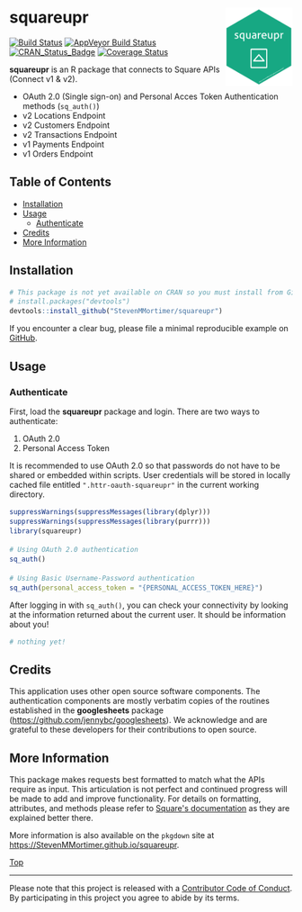 
squareupr<img src="man/figures/squareupr.png" width="120px" align="right" />
============================================================================

[![Build Status](https://travis-ci.org/StevenMMortimer/squareupr.svg?branch=master)](https://travis-ci.org/StevenMMortimer/squareupr) [![AppVeyor Build Status](https://ci.appveyor.com/api/projects/status/github/StevenMMortimer/squareupr?branch=master&svg=true)](https://ci.appveyor.com/project/StevenMMortimer/squareupr) [![CRAN\_Status\_Badge](http://www.r-pkg.org/badges/version/squareupr)](http://cran.r-project.org/package=squareupr) [![Coverage Status](https://codecov.io/gh/StevenMMortimer/squareupr/branch/master/graph/badge.svg)](https://codecov.io/gh/StevenMMortimer/squareupr?branch=master)

**squareupr** is an R package that connects to Square APIs (Connect v1 & v2).

-   OAuth 2.0 (Single sign-on) and Personal Acces Token Authentication methods (`sq_auth()`)
-   v2 Locations Endpoint
-   v2 Customers Endpoint
-   v2 Transactions Endpoint
-   v1 Payments Endpoint
-   v1 Orders Endpoint

Table of Contents
-----------------

-   [Installation](#installation)
-   [Usage](#usage)
    -   [Authenticate](#authenticate)
-   [Credits](#credits)
-   [More Information](#more-information)

Installation
------------

``` r
# This package is not yet available on CRAN so you must install from GitHub
# install.packages("devtools")
devtools::install_github("StevenMMortimer/squareupr")
```

If you encounter a clear bug, please file a minimal reproducible example on [GitHub](https://github.com/StevenMMortimer/squareupr/issues).

Usage
-----

### Authenticate

First, load the **squareupr** package and login. There are two ways to authenticate:

1.  OAuth 2.0
2.  Personal Access Token

It is recommended to use OAuth 2.0 so that passwords do not have to be shared or embedded within scripts. User credentials will be stored in locally cached file entitled `".httr-oauth-squareupr"` in the current working directory.

``` r
suppressWarnings(suppressMessages(library(dplyr)))
suppressWarnings(suppressMessages(library(purrr)))
library(squareupr)

# Using OAuth 2.0 authentication
sq_auth()

# Using Basic Username-Password authentication
sq_auth(personal_access_token = "{PERSONAL_ACCESS_TOKEN_HERE}")
```

After logging in with `sq_auth()`, you can check your connectivity by looking at the information returned about the current user. It should be information about you!

``` r
# nothing yet!
```

Credits
-------

This application uses other open source software components. The authentication components are mostly verbatim copies of the routines established in the **googlesheets** package (<https://github.com/jennybc/googlesheets>). We acknowledge and are grateful to these developers for their contributions to open source.

More Information
----------------

This package makes requests best formatted to match what the APIs require as input. This articulation is not perfect and continued progress will be made to add and improve functionality. For details on formatting, attributes, and methods please refer to [Square's documentation](https://docs.connect.squareup.com/api/connect/v2) as they are explained better there.

More information is also available on the `pkgdown` site at <https://StevenMMortimer.github.io/squareupr>.

[Top](#squareupr)

------------------------------------------------------------------------

Please note that this project is released with a [Contributor Code of Conduct](CONDUCT.md). By participating in this project you agree to abide by its terms.
